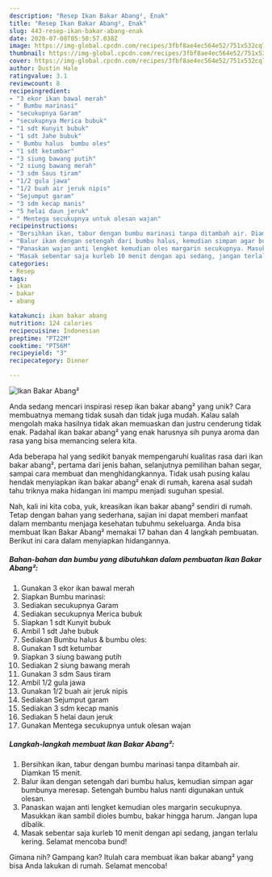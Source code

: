 ```yaml
---
description: "Resep Ikan Bakar Abang², Enak"
title: "Resep Ikan Bakar Abang², Enak"
slug: 443-resep-ikan-bakar-abang-enak
date: 2020-07-08T05:50:57.038Z
image: https://img-global.cpcdn.com/recipes/3fbf8ae4ec564e52/751x532cq70/ikan-bakar-abang-foto-resep-utama.jpg
thumbnail: https://img-global.cpcdn.com/recipes/3fbf8ae4ec564e52/751x532cq70/ikan-bakar-abang-foto-resep-utama.jpg
cover: https://img-global.cpcdn.com/recipes/3fbf8ae4ec564e52/751x532cq70/ikan-bakar-abang-foto-resep-utama.jpg
author: Dustin Hale
ratingvalue: 3.1
reviewcount: 8
recipeingredient:
- "3 ekor ikan bawal merah"
- " Bumbu marinasi"
- "secukupnya Garam"
- "secukupnya Merica bubuk"
- "1 sdt Kunyit bubuk"
- "1 sdt Jahe bubuk"
- " Bumbu halus  bumbu oles"
- "1 sdt ketumbar"
- "3 siung bawang putih"
- "2 siung bawang merah"
- "3 sdm Saus tiram"
- "1/2 gula jawa"
- "1/2 buah air jeruk nipis"
- "Sejumput garam"
- "3 sdm kecap manis"
- "5 helai daun jeruk"
- " Mentega secukupnya untuk olesan wajan"
recipeinstructions:
- "Bersihkan ikan, tabur dengan bumbu marinasi tanpa ditambah air. Diamkan 15 menit."
- "Balur ikan dengan setengah dari bumbu halus, kemudian simpan agar bumbunya meresap. Setengah bumbu halus nanti digunakan untuk olesan."
- "Panaskan wajan anti lengket kemudian oles margarin secukupnya. Masukkan ikan sambil dioles bumbu, bakar hingga harum. Jangan lupa dibalik."
- "Masak sebentar saja kurleb 10 menit dengan api sedang, jangan terlalu kering. Selamat mencoba bund!"
categories:
- Resep
tags:
- ikan
- bakar
- abang

katakunci: ikan bakar abang 
nutrition: 124 calories
recipecuisine: Indonesian
preptime: "PT22M"
cooktime: "PT56M"
recipeyield: "3"
recipecategory: Dinner

---
```



![Ikan Bakar Abang²](https://img-global.cpcdn.com/recipes/3fbf8ae4ec564e52/751x532cq70/ikan-bakar-abang-foto-resep-utama.jpg)

Anda sedang mencari inspirasi resep ikan bakar abang² yang unik? Cara membuatnya memang tidak susah dan tidak juga mudah. Kalau salah mengolah maka hasilnya tidak akan memuaskan dan justru cenderung tidak enak. Padahal ikan bakar abang² yang enak harusnya sih punya aroma dan rasa yang bisa memancing selera kita.

Ada beberapa hal yang sedikit banyak mempengaruhi kualitas rasa dari ikan bakar abang², pertama dari jenis bahan, selanjutnya pemilihan bahan segar, sampai cara membuat dan menghidangkannya. Tidak usah pusing kalau hendak menyiapkan ikan bakar abang² enak di rumah, karena asal sudah tahu triknya maka hidangan ini mampu menjadi suguhan spesial.




Nah, kali ini kita coba, yuk, kreasikan ikan bakar abang² sendiri di rumah. Tetap dengan bahan yang sederhana, sajian ini dapat memberi manfaat dalam membantu menjaga kesehatan tubuhmu sekeluarga. Anda bisa membuat Ikan Bakar Abang² memakai 17 bahan dan 4 langkah pembuatan. Berikut ini cara dalam menyiapkan hidangannya.

<!--inarticleads1-->

##### Bahan-bahan dan bumbu yang dibutuhkan dalam pembuatan Ikan Bakar Abang²:

1. Gunakan 3 ekor ikan bawal merah
1. Siapkan  Bumbu marinasi:
1. Sediakan secukupnya Garam
1. Sediakan secukupnya Merica bubuk
1. Siapkan 1 sdt Kunyit bubuk
1. Ambil 1 sdt Jahe bubuk
1. Sediakan  Bumbu halus &amp; bumbu oles:
1. Gunakan 1 sdt ketumbar
1. Siapkan 3 siung bawang putih
1. Sediakan 2 siung bawang merah
1. Gunakan 3 sdm Saus tiram
1. Ambil 1/2 gula jawa
1. Gunakan 1/2 buah air jeruk nipis
1. Sediakan Sejumput garam
1. Sediakan 3 sdm kecap manis
1. Sediakan 5 helai daun jeruk
1. Gunakan  Mentega secukupnya untuk olesan wajan




<!--inarticleads2-->

##### Langkah-langkah membuat Ikan Bakar Abang²:

1. Bersihkan ikan, tabur dengan bumbu marinasi tanpa ditambah air. Diamkan 15 menit.
1. Balur ikan dengan setengah dari bumbu halus, kemudian simpan agar bumbunya meresap. Setengah bumbu halus nanti digunakan untuk olesan.
1. Panaskan wajan anti lengket kemudian oles margarin secukupnya. Masukkan ikan sambil dioles bumbu, bakar hingga harum. Jangan lupa dibalik.
1. Masak sebentar saja kurleb 10 menit dengan api sedang, jangan terlalu kering. Selamat mencoba bund!




Gimana nih? Gampang kan? Itulah cara membuat ikan bakar abang² yang bisa Anda lakukan di rumah. Selamat mencoba!
